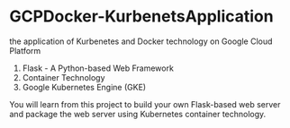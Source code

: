 # GCPDocker-KurbenetsApplication
the application of Kurbenetes and Docker technology on Google Cloud Platform 

1. Flask - A Python-based Web Framework
2. Container Technology
3. Google Kubernetes Engine (GKE)
 
You will learn from this project to build your own Flask-based web server and
package the web server using  Kubernetes container technology.
